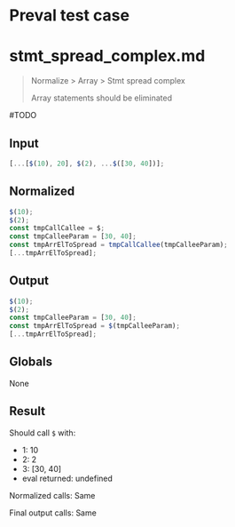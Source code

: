 # Preval test case

# stmt_spread_complex.md

> Normalize > Array > Stmt spread complex
>
> Array statements should be eliminated

#TODO

## Input

`````js filename=intro
[...[$(10), 20], $(2), ...$([30, 40])];
`````

## Normalized

`````js filename=intro
$(10);
$(2);
const tmpCallCallee = $;
const tmpCalleeParam = [30, 40];
const tmpArrElToSpread = tmpCallCallee(tmpCalleeParam);
[...tmpArrElToSpread];
`````

## Output

`````js filename=intro
$(10);
$(2);
const tmpCalleeParam = [30, 40];
const tmpArrElToSpread = $(tmpCalleeParam);
[...tmpArrElToSpread];
`````

## Globals

None

## Result

Should call `$` with:
 - 1: 10
 - 2: 2
 - 3: [30, 40]
 - eval returned: undefined

Normalized calls: Same

Final output calls: Same
